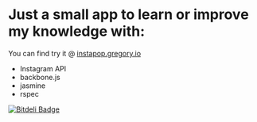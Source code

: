 # Just a small app to learn or improve my knowledge with:

You can find try it @ [instapop.gregory.io](http://instapop.gregory.io "Instapop app")

* Instagram API
* backbone.js
* jasmine
* rspec


[![Bitdeli Badge](https://d2weczhvl823v0.cloudfront.net/gregory/instapop/trend.png)](https://bitdeli.com/free "Bitdeli Badge")

